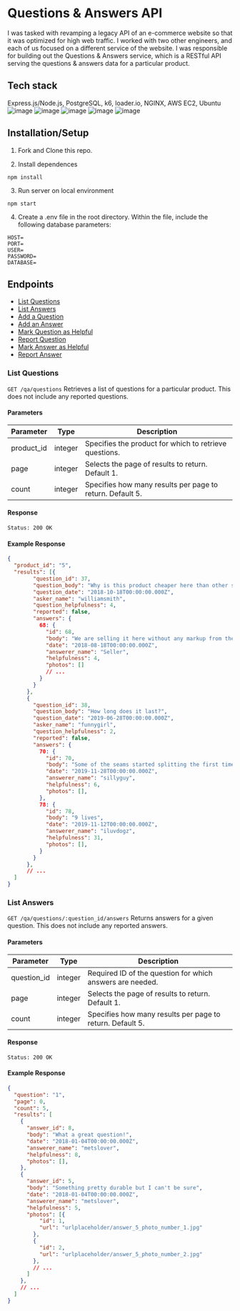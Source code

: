 # Questions & Answers API
I was tasked with revamping a legacy API of an e-commerce website so that it was optimized for high web traffic. I worked with two other engineers, and each of us focused on a different service of the website. I was responsible for building out the Questions & Answers service, which is a RESTful API serving the questions & answers data for a particular product.

## Tech stack
Express.js/Node.js, PostgreSQL, k6, loader.io, NGINX, AWS EC2, Ubuntu \
![image](https://img.shields.io/badge/Express.js-000000?style=for-the-badge&logo=express&logoColor=white)
![image](https://img.shields.io/badge/Node.js-339933?style=for-the-badge&logo=nodedotjs&logoColor=white)
![image](https://img.shields.io/badge/PostgreSQL-316192?style=for-the-badge&logo=postgresql&logoColor=white)
![image](https://img.shields.io/badge/Nginx-009639?style=for-the-badge&logo=nginx&logoColor=white)
![image](https://img.shields.io/badge/Amazon_AWS-FF9900?style=for-the-badge&logo=amazonaws&logoColor=white)

## Installation/Setup
1. Fork and Clone this repo.

2. Install dependences
```
npm install
```
3. Run server on local environment
```
npm start
```
4. Create a .env file in the root directory. Within the file, include the following database parameters:
```
HOST=
PORT=
USER=
PASSWORD=
DATABASE=
```
## Endpoints
* [List Questions](#list-questions)
* [List Answers](#list-answers)
* [Add a Question]()
* [Add an Answer]()
* [Mark Question as Helpful]()
* [Report Question]()
* [Mark Answer as Helpful]()
* [Report Answer]()

### List Questions
`GET /qa/questions` Retrieves a list of questions for a particular product. This does not include any reported questions.

#### Parameters

| Parameter  | Type    | Description                                               |
| ---------  | ------- | --------------------------------------------------------- |
| product_id | integer | Specifies the product for which to retrieve questions.    |
| page       | integer | Selects the page of results to return.  Default 1.        |
| count      | integer | Specifies how many results per page to return. Default 5. |

#### Response

`Status: 200 OK`

#### Example Response

```json
{
  "product_id": "5",
  "results": [{
        "question_id": 37,
        "question_body": "Why is this product cheaper here than other sites?",
        "question_date": "2018-10-18T00:00:00.000Z",
        "asker_name": "williamsmith",
        "question_helpfulness": 4,
        "reported": false,
        "answers": {
          68: {
            "id": 68,
            "body": "We are selling it here without any markup from the middleman!",
            "date": "2018-08-18T00:00:00.000Z",
            "answerer_name": "Seller",
            "helpfulness": 4,
            "photos": []
            // ...
          }
        }
      },
      {
        "question_id": 38,
        "question_body": "How long does it last?",
        "question_date": "2019-06-28T00:00:00.000Z",
        "asker_name": "funnygirl",
        "question_helpfulness": 2,
        "reported": false,
        "answers": {
          70: {
            "id": 70,
            "body": "Some of the seams started splitting the first time I wore it!",
            "date": "2019-11-28T00:00:00.000Z",
            "answerer_name": "sillyguy",
            "helpfulness": 6,
            "photos": [],
          },
          78: {
            "id": 78,
            "body": "9 lives",
            "date": "2019-11-12T00:00:00.000Z",
            "answerer_name": "iluvdogz",
            "helpfulness": 31,
            "photos": [],
          }
        }
      },
      // ...
  ]
}
```

### List Answers
`GET /qa/questions/:question_id/answers` Returns answers for a given question. This does not include any reported answers.

#### Parameters

| Parameter   | Type    | Description                                               |
| ---------   | ------- | --------------------------------------------------------- |
| question_id | integer | Required ID of the question for which answers are needed. |
| page        | integer | Selects the page of results to return.  Default 1.        |
| count       | integer | Specifies how many results per page to return. Default 5. |

#### Response

`Status: 200 OK`

#### Example Response

```json
{
  "question": "1",
  "page": 0,
  "count": 5,
  "results": [
    {
      "answer_id": 8,
      "body": "What a great question!",
      "date": "2018-01-04T00:00:00.000Z",
      "answerer_name": "metslover",
      "helpfulness": 8,
      "photos": [],
    },
    {
      "answer_id": 5,
      "body": "Something pretty durable but I can't be sure",
      "date": "2018-01-04T00:00:00.000Z",
      "answerer_name": "metslover",
      "helpfulness": 5,
      "photos": [{
          "id": 1,
          "url": "urlplaceholder/answer_5_photo_number_1.jpg"
        },
        {
          "id": 2,
          "url": "urlplaceholder/answer_5_photo_number_2.jpg"
        },
        // ...
      ]
    },
    // ...
  ]
}
```
